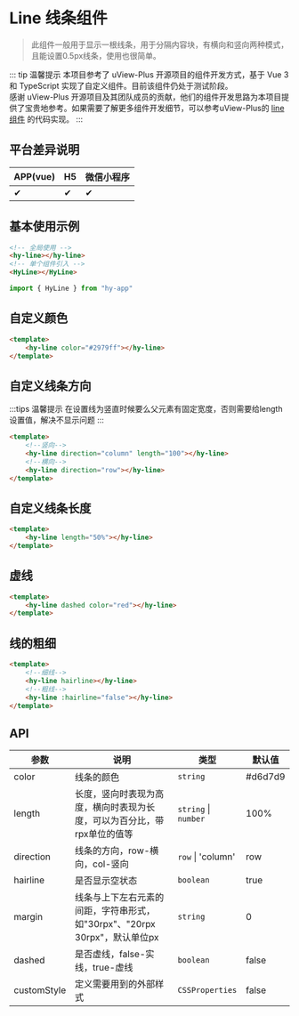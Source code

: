 # Line 线条组件
> 此组件一般用于显示一根线条，用于分隔内容块，有横向和竖向两种模式，且能设置0.5px线条，使用也很简单。

::: tip 温馨提示
本项目参考了 uView-Plus 开源项目的组件开发方式，基于 Vue 3 和 TypeScript 实现了自定义组件。目前该组件仍处于测试阶段。<br>
感谢 uView-Plus 开源项目及其团队成员的贡献，他们的组件开发思路为本项目提供了宝贵地参考。如果需要了解更多组件开发细节，可以参考uView-Plus的 [line组件](https://uiadmin.net/uview-plus/components/line.html) 的代码实现。
:::

## 平台差异说明

| APP(vue) | H5 | 微信小程序 |
|-----|----|-------|
| ✔   | ✔  | ✔     |

## 基本使用示例

```html
<!-- 全局使用 -->
<hy-line></hy-line>
<!-- 单个组件引入 -->
<HyLine></HyLine>
```
```ts
import { HyLine } from "hy-app"
```

## 自定义颜色
```html
<template>
    <hy-line color="#2979ff"></hy-line>
</template>
```

## 自定义线条方向
:::tips 温馨提示
在设置线为竖直时候要么父元素有固定宽度，否则需要给length设置值，解决不显示问题
:::
```html
<template>
    <!--竖向-->
    <hy-line direction="column" length="100"></hy-line>
    <!--横向-->
    <hy-line direction="row"></hy-line>
</template>
```

## 自定义线条长度
```html
<template>
    <hy-line length="50%"></hy-line>
</template>
```

## 虚线
```html
<template>
    <hy-line dashed color="red"></hy-line>
</template>
```

## 线的粗细
```html
<template>
    <!--细线-->
    <hy-line hairline></hy-line>
    <!--粗线-->
    <hy-line :hairline="false"></hy-line>
</template>
```

## API

| 参数          | 说明                                               | 类型                   | 默认值     |
|-------------|--------------------------------------------------|----------------------|---------|
| color       | 线条的颜色                                            | `string`             | #d6d7d9 |
| length      | 长度，竖向时表现为高度，横向时表现为长度，可以为百分比，带rpx单位的值等            | `string` \| `number` | 100%    |
| direction   | 线条的方向，row-横向，col-竖向                              | `row` \| 'column'    | row     |
| hairline    | 是否显示空状态                                          | `boolean`            | true    |
| margin      | 线条与上下左右元素的间距，字符串形式，如"30rpx"、"20rpx 30rpx"，默认单位px | `string`             | 0       |
| dashed      | 是否虚线，false-实线，true-虚线                            | `boolean`            | false   |
| customStyle | 定义需要用到的外部样式                                      | `CSSProperties`      | false   |

<demo-model url="pages/components/line/line"></demo-model>
